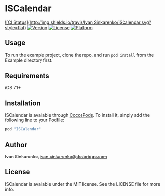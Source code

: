 # ISCalendar

[![CI Status](http://img.shields.io/travis/Ivan Sinkarenko/ISCalendar.svg?style=flat)](https://travis-ci.org/ivany4/ISCalendar)
[![Version](https://img.shields.io/cocoapods/v/ISCalendar.svg?style=flat)](http://cocoapods.org/pods/ISCalendar)
[![License](https://img.shields.io/cocoapods/l/ISCalendar.svg?style=flat)](http://cocoapods.org/pods/ISCalendar)
[![Platform](https://img.shields.io/cocoapods/p/ISCalendar.svg?style=flat)](http://cocoapods.org/pods/ISCalendar)

## Usage

To run the example project, clone the repo, and run `pod install` from the Example directory first.

## Requirements

iOS 7.1+

## Installation

ISCalendar is available through [CocoaPods](http://cocoapods.org). To install
it, simply add the following line to your Podfile:

```ruby
pod "ISCalendar"
```

## Author

Ivan Sinkarenko, ivan.sinkarenko@devbridge.com

## License

ISCalendar is available under the MIT license. See the LICENSE file for more info.

